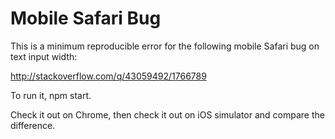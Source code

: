 # Mobile Safari Bug

This is a minimum reproducible error for the following mobile Safari bug on text input width:

http://stackoverflow.com/q/43059492/1766789

To run it, npm start.

Check it out on Chrome, then check it out on iOS simulator and compare the difference.

